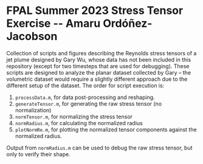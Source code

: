 # FPAL Summer 2023 Stress Tensor Exercise -- Amaru Ordóñez-Jacobson
Collection of scripts and figures describing the Reynolds stress tensors of a jet plume designed by Gary Wu, whose data has not been included in this repository (except for two timesteps that are used for debugging). These scripts are designed to analyze the planar dataset collected by Gary – the volumetric dataset would require a slightly different approach due to the different setup of the dataset. The order for script execution is:
1. `processData.m`, for data post-processing and reshaping.
2. `generateTensor.m`, for generating the raw stress tensor (no normalization)
3. `normTensor.m`, for normalizing the stress tensor
4. `normRadius.m`, for calculating the normalized radius
5. `plotNormRe.m`, for plotting the normalized tensor components against the normalized radius.

Output from `normRadius.m` can be used to debug the raw stress tensor, but only to verify their shape.
